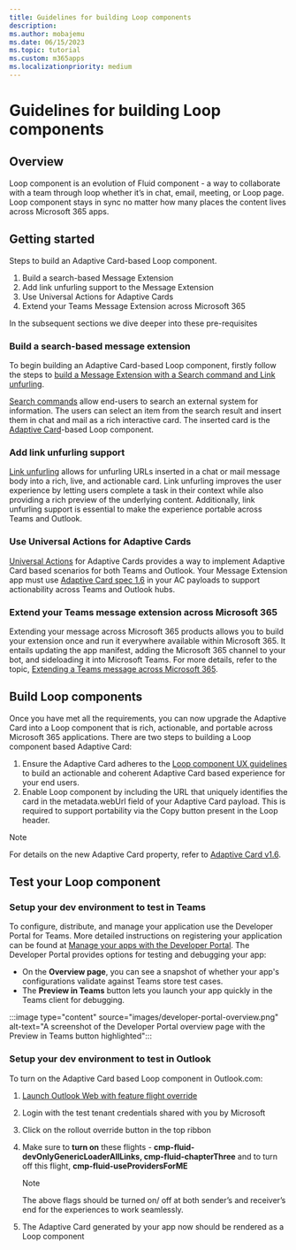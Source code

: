 ```yaml
---
title: Guidelines for building Loop components
description:
ms.author: mobajemu
ms.date: 06/15/2023
ms.topic: tutorial
ms.custom: m365apps
ms.localizationpriority: medium
---
```


# Guidelines for building Loop components 

## Overview

Loop component is an evolution of Fluid component - a way to collaborate with a team through loop whether it’s in chat, email, meeting, or Loop page. Loop component stays in sync no matter how many places the content lives across Microsoft 365 apps.

## Getting started

Steps to build an Adaptive Card-based Loop component.

1. Build a search-based Message Extension
1. Add link unfurling support to the Message Extension
1. Use Universal Actions for Adaptive Cards
1. Extend your Teams Message Extension across Microsoft 365

In the subsequent sections we dive deeper into these pre-requisites

### Build a search-based message extension

To begin building an Adaptive Card-based Loop component, firstly follow the steps to [build a Message Extension with a Search command and Link unfurling](../messaging-extensions/what-are-messaging-extensions.md ). 

[Search commands](../sbs-messagingextension-searchcommand.yml) allow end-users to search an external system for information. The users can select an item from the search result and insert them in chat and mail as a rich interactive card. The inserted card is the [Adaptive Card](../task-modules-and-cards/cards/cards-reference.md#adaptive-card)-based Loop component.

### Add link unfurling support

[Link unfurling](../messaging-extensions/how-to/link-unfurling.md) allows for unfurling URLs inserted in a chat or mail message body into a rich, live, and actionable card. Link unfurling improves the user experience by letting users complete a task in their context while also providing a rich preview of the underlying content. Additionally, link unfurling support is essential to make the experience portable across Teams and Outlook.

### Use Universal Actions for Adaptive Cards

[Universal Actions](../task-modules-and-cards/cards/Universal-actions-for-adaptive-cards/Work-with-Universal-Actions-for-Adaptive-Cards.md) for Adaptive Cards provides a way to implement Adaptive Card based scenarios for both Teams and Outlook. Your Message Extension app must use [Adaptive Card spec 1.6](https://github.com/microsoft/adaptivecards/pull/7105) in your AC payloads to support actionability across Teams and Outlook hubs.

### Extend your Teams message extension across Microsoft 365

Extending your message across Microsoft 365 products allows you to build your extension once and run it everywhere available within Microsoft 365. It entails updating the app manifest, adding the Microsoft 365 channel to your bot, and sideloading it into Microsoft Teams. For more details, refer to the topic, [Extending a Teams message across Microsoft 365](extend-m365-teams-message-extension.md).

## Build Loop components

Once you have met all the requirements, you can now upgrade the Adaptive Card into a Loop component that is rich, actionable, and portable across Microsoft 365 applications. There are two steps to building a Loop component based Adaptive Card:

1. Ensure the Adaptive Card adheres to the [Loop component UX guidelines](loop-ux-guide.md) to build an actionable and coherent Adaptive Card based experience for your end users.
1. Enable Loop component by including the URL that uniquely identifies the card in the metadata.webUrl field of your Adaptive Card payload. This is required to support portability via the Copy button present in the Loop header.

> [!NOTE]  
> For details on the new Adaptive Card property, refer to [Adaptive Card v1.6](https://github.com/microsoft/adaptivecards/pull/7105).

## Test your Loop component

### Setup your dev environment to test in Teams

To configure, distribute, and manage your application use the Developer Portal for Teams. More detailed instructions on registering your application can be found at [Manage your apps with the Developer Portal](../concepts/build-and-test/teams-developer-portal.md#test-your-app-directly-in-teams). The Developer Portal provides options for testing and debugging your app:

* On the **Overview page**, you can see a snapshot of whether your app's configurations validate against Teams store 
test cases.
* The **Preview in Teams** button lets you launch your app quickly in the Teams client for debugging.

:::image type="content" source="images/developer-portal-overview.png" alt-text="A screenshot of the Developer Portal overview page with the Preview in Teams button highlighted":::

### Setup your dev environment to test in Outlook

To turn on the Adaptive Card based Loop component in Outlook.com:

1. [Launch Outlook Web with feature flight override](https://outlook-sdf.office.com/mail/?&cardLoop.componentEnabled=on)
1. Login with the test tenant credentials shared with you by Microsoft
1. Click on the rollout override button in the top ribbon
1. Make sure to **turn on** these flights - **cmp-fluid-devOnlyGenericLoaderAllLinks, cmp-fluid-chapterThree** and to 
turn off this flight, **cmp-fluid-useProvidersForME**
    > [!NOTE]
    > The above flags should be turned on/ off at both sender’s and receiver’s end for the experiences to work seamlessly.

1. The Adaptive Card generated by your app now should be rendered as a Loop component